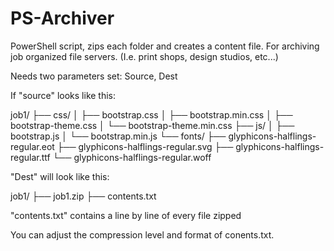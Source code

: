 # PS-Archiver
PowerShell script, zips each folder and creates a content file. For archiving job organized file servers. (I.e. print shops, design studios, etc...)

Needs two parameters set: Source, Dest

If "source" looks like this:

job1/
├── css/
│   ├── bootstrap.css
│   ├── bootstrap.min.css
│   ├── bootstrap-theme.css
│   └── bootstrap-theme.min.css
├── js/
│   ├── bootstrap.js
│   └── bootstrap.min.js
└── fonts/
    ├── glyphicons-halflings-regular.eot
    ├── glyphicons-halflings-regular.svg
    ├── glyphicons-halflings-regular.ttf
    └── glyphicons-halflings-regular.woff
    

"Dest" will look like this:

job1/
├── job1.zip
├── contents.txt

"contents.txt" contains a line by line of every file zipped

You can adjust the compression level and format of conents.txt.

